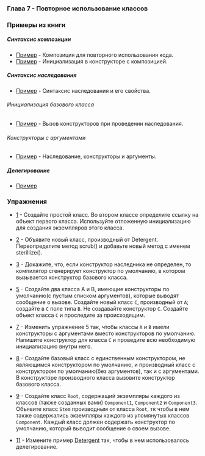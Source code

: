### Глава 7 - Повторное использование классов

### Примеры из книги

##### Синтаксис композиции

* [Пример](examples/composition/SprinklerSystem.java) - Композиция для повторного использования кода.
* [Пример](examples/composition/Bath.java) - Инициализация в конструкторе с композицией.

##### Синтаксис наследования

* [Пример](examples/inheritance/Detergent.java) - Синтаксис наследования и его свойства.

###### Инициализация базового класса

* [Пример](examples/reusing/Cartoon.java) - Вызов конструкторов при проведении наследования.

###### Конструкторы с аргументами

* [Пример](examples/reusing/Chess.java) - Наследование, конструкторы и аргументы.

##### Делегирование

* [Пример](examples/reusing/delegacy)


### Упражнения

* [1](exercises/ex1/SimpleClass.java) - Создайте простой класс. Во втором классе определите ссылку на объект первого класса. Используйте отложенную
инициализацию для создания экземпляров этого класса.
* [2](exercises/ex2/Detergent.java) - Объявите новый класс, производный от Detergent. Переопределите метод scrub() и добавьте новый метод с
именем sterillize().
* [3](exercises/ex3/Cartoon.java) - Докажите, что, если конструктор наследника не определен, то компилятор сгенерирует конструктор по
умолчанию, в котором вызывается конструктор базового класса.
* [5](exercises/ex5/C.java) - Создайте два класса A и B, имеющие конструкторы по умолчанию(с пустым списком аргументов), которые выводят
сообщение о вызове. Создайте новый класс `C`, производный от `A`; создайте в `C` поле типа `B`. Не создавайте конструктор `C`.
Создайте объект класса `C` и проследите за происходящим.
* [7](exercises/ex7/C.java) - Изменить упражнение 5 так, чтобы классы `A` и `B` имели конструкторы с аргументами вместо
конструкторов по умолчанию. Напишите конструктор для класса `C` и проведите всю необходимую инициализацию внутри него.
* [8](exercises/ex8/SimpleClass.java) - Создайте базовый класс с единственным конструктором, не являющимся конструктором
по умолчанию, и производный класс с конструктором по умолчанию(без аргументов), так и с аргументами. В конструкторе
производного класса вызовите конструктор базового класса.
* [9](exercises/ex8/SimpleClass.java) - Создайте класс `Root`, содержащий экземпляры каждого из классов (также созданных вами)
`Component1`, `Component2` и `Component3`. Объявите класс `Stem` производным от класса `Root`, тк чтобы в нем также
содержались экземпляры каждого из упомянутых классов `Component`. Каждый класс должен содержать конструктор по
умолчанию, который выводит сообщение о своем вызове.

* [11](exercises/ex8/SimpleClass.java) - Измените пример [Detergent](examples/inheritance/Detergent.java) так, чтобы
в нем использовалось делегирование.



